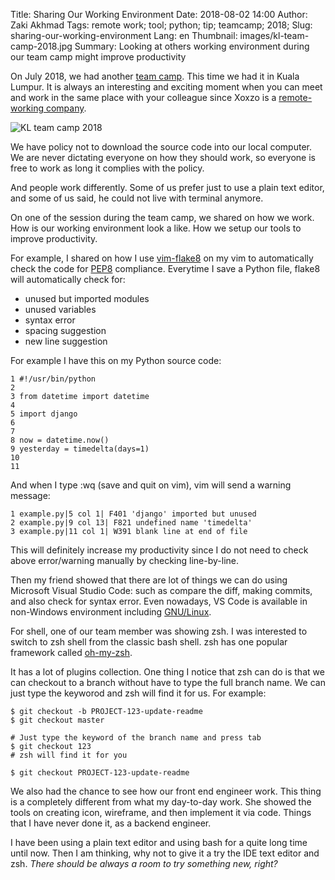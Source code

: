 Title: Sharing Our Working Environment
Date: 2018-08-02 14:00
Author: Zaki Akhmad
Tags: remote work; tool; python; tip; teamcamp; 2018;
Slug: sharing-our-working-environment
Lang: en
Thumbnail: images/kl-team-camp-2018.jpg
Summary: Looking at others working environment during our team camp might improve productivity

On July 2018, we had another [team camp](https://blog.xoxzo.com/tag/team-camp/).
This time we had it in Kuala Lumpur. It is always an interesting and exciting
moment when you can meet and work in the same place with your colleague since
Xoxzo is a
[remote-working company](https://blog.xoxzo.com/2016/04/22/the-communication-costs-of-remote-work/).

![KL team camp 2018](/images/kl-team-camp-2018.jpg)

We have policy not to download the source code into our local computer. We are
never dictating everyone on how they should work, so everyone is free to work as
long it complies with the policy.

And people work differently. Some of us prefer just to use a plain text editor, and
some of us said, he could not live with terminal anymore.

On one of the session during the team camp, we shared on how we work. How is our
working environment look a like. How we setup our tools to improve productivity.

For example, I shared on how I use [vim-flake8](https://github.com/nvie/vim-flake8)
on my vim to automatically check the code for [PEP8](https://www.python.org/dev/peps/pep-0008/)
compliance. Everytime I save a Python file, flake8 will automatically check for:

* unused but imported modules
* unused variables
* syntax error
* spacing suggestion
* new line suggestion

For example I have this on my Python source code:
```
1 #!/usr/bin/python
2
3 from datetime import datetime
4
5 import django
6
7
8 now = datetime.now()
9 yesterday = timedelta(days=1)
10
11
```

And when I type :wq (save and quit on vim), vim will send a warning message:
```
1 example.py|5 col 1| F401 'django' imported but unused
2 example.py|9 col 13| F821 undefined name 'timedelta'
3 example.py|11 col 1| W391 blank line at end of file
```

This will definitely increase my productivity since I do not need to check
above error/warning manually by checking line-by-line.

Then my friend showed that there are lot of things we can do using Microsoft
Visual Studio Code: such as compare the diff, making commits, and also check
for syntax error. Even nowadays, VS Code is available in non-Windows
environment including [GNU/Linux](https://code.visualstudio.com/docs/setup/linux).

For shell, one of our team member was showing zsh. I was interested to switch to
zsh shell from the classic bash shell. zsh has one popular framework called
[oh-my-zsh](https://github.com/robbyrussell/oh-my-zsh).

It has a lot of plugins collection. One thing I notice that zsh can
do is that we can checkout to a branch without have to type the full branch
name. We can just type the keyworod and zsh will find it for us. For example:

```
$ git checkout -b PROJECT-123-update-readme
$ git checkout master

# Just type the keyword of the branch name and press tab
$ git checkout 123
# zsh will find it for you

$ git checkout PROJECT-123-update-readme
```

We also had the chance to see how our front end engineer work. This thing is a
completely different from what my day-to-day work. She showed the tools on
creating icon, wireframe, and then implement it via code. Things that I have
never done it, as a backend engineer.

I have been using a plain text editor and using bash for a quite long time until
now. Then I am thinking, why not to give it a try the IDE text editor and zsh.
_There should be always a room to try something new, right?_
